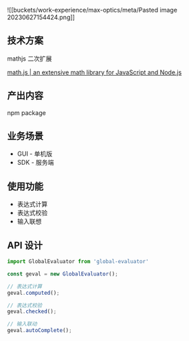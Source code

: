 ![[buckets/work-experience/max-optics/meta/Pasted image 20230627154424.png]]

## 技术方案

mathjs 二次扩展

[math.js | an extensive math library for JavaScript and Node.js](https://mathjs.org/)

## 产出内容

npm package

## 业务场景

- GUI - 单机版
- SDK - 服务端

## 使用功能

- 表达式计算
- 表达式校验
- 输入联想

## API 设计

```js
import GlobalEvaluator from 'global-evaluator'

const geval = new GlobalEvaluator();

// 表达式计算
geval.computed();

// 表达式校验
geval.checked();

// 输入联动
geval.autoComplete();
```
